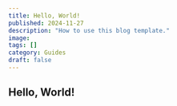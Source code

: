 ```yaml
---
title: Hello, World!
published: 2024-11-27
description: "How to use this blog template."
image:
tags: []
category: Guides
draft: false
---
```


## Hello, World!

